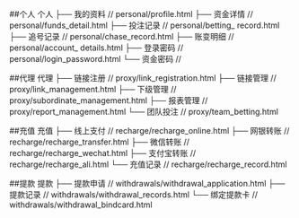 

##个人
    个人
    ├── 我的资料    //    personal/profile.html
    ├── 资金详情    //    personal/funds_detail.html
    ├── 投注记录    //    personal/betting_ record.html
    ├── 追号记录    //    personal/chase_record.html
    ├── 账变明细    //    personal/account_ details.html
    ├── 登录密码    //    personal/login_password.html
    └── 资金密码    //      

##代理
    代理
    ├── 链接注册    //      proxy/link_registration.html
    ├── 链接管理    //      proxy/link_management.html
    ├── 下级管理    //      proxy/subordinate_management.html
    ├── 报表管理    //      proxy/report_management.html
    └── 团队投注    //      proxy/team_betting.html

##充值
    充值
    ├── 线上支付    //      recharge/recharge_online.html
    ├── 网银转账    //      recharge/recharge_transfer.html
    ├── 微信转账    //      recharge/recharge_wechat.html
    ├── 支付宝转账  //      recharge/recharge_ali.html
    └── 充值记录    //      recharge/recharge_record.html

##提款
    提款
    ├── 提款申请    //  withdrawals/withdrawal_application.html
    ├── 提款记录    //  withdrawals/withdrawal_records.html
    └── 绑定提款卡  //   withdrawals/withdrawal_bindcard.html

